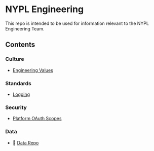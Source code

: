 # NYPL Engineering

This repo is intended to be used for information relevant to the NYPL Engineering Team.

## Contents

### Culture

* [Engineering Values](culture/values.md)

### Standards

* [Logging](standards/logging.md)

### Security

* [Platform OAuth Scopes](security/scopes.md)

### Data

* :link: [Data Repo](https://github.com/NYPL/nypl-core)
